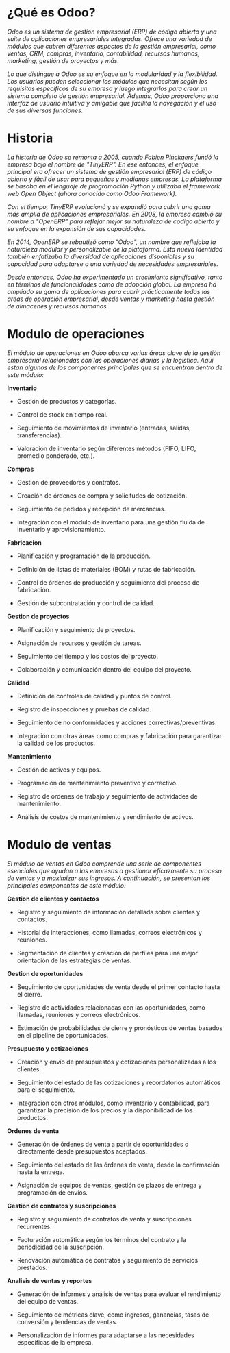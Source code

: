 # ¿Qué es Odoo?

*Odoo es un sistema de gestión empresarial (ERP) de código abierto y una suite de aplicaciones empresariales integradas. Ofrece una variedad de módulos que cubren diferentes aspectos de la gestión empresarial, como ventas, CRM, compras, inventario, contabilidad, recursos humanos, marketing, gestión de proyectos y más.*

*Lo que distingue a Odoo es su enfoque en la modularidad y la flexibilidad. Los usuarios pueden seleccionar los módulos que necesitan según los requisitos específicos de su empresa y luego integrarlos para crear un sistema completo de gestión empresarial. Además, Odoo proporciona una interfaz de usuario intuitiva y amigable que facilita la navegación y el uso de sus diversas funciones.*

# Historia

*La historia de Odoo se remonta a 2005, cuando Fabien Pinckaers fundó la empresa bajo el nombre de "TinyERP". En ese entonces, el enfoque principal era ofrecer un sistema de gestión empresarial (ERP) de código abierto y fácil de usar para pequeñas y medianas empresas. La plataforma se basaba en el lenguaje de programación Python y utilizaba el framework web Open Object (ahora conocido como Odoo Framework).*

*Con el tiempo, TinyERP evolucionó y se expandió para cubrir una gama más amplia de aplicaciones empresariales. En 2008, la empresa cambió su nombre a "OpenERP" para reflejar mejor su naturaleza de código abierto y su enfoque en la expansión de sus capacidades.*

*En 2014, OpenERP se rebautizó como "Odoo", un nombre que reflejaba la naturaleza modular y personalizable de la plataforma. Esta nueva identidad también enfatizaba la diversidad de aplicaciones disponibles y su capacidad para adaptarse a una variedad de necesidades empresariales.*

*Desde entonces, Odoo ha experimentado un crecimiento significativo, tanto en términos de funcionalidades como de adopción global. La empresa ha ampliado su gama de aplicaciones para cubrir prácticamente todas las áreas de operación empresarial, desde ventas y marketing hasta gestión de almacenes y recursos humanos.*

# Modulo de operaciones

*El módulo de operaciones en Odoo abarca varias áreas clave de la gestión empresarial relacionadas con las operaciones diarias y la logística. Aquí están algunos de los componentes principales que se encuentran dentro de este módulo:*

**Inventario**

- Gestión de productos y categorías.

- Control de stock en tiempo real.

- Seguimiento de movimientos de inventario (entradas, salidas, transferencias).

- Valoración de inventario según diferentes métodos (FIFO, LIFO, promedio ponderado, etc.).

**Compras**

- Gestión de proveedores y contratos.

- Creación de órdenes de compra y solicitudes de cotización.

- Seguimiento de pedidos y recepción de mercancías.

- Integración con el módulo de inventario para una gestión fluida de inventario y aprovisionamiento.

**Fabricacion**

- Planificación y programación de la producción.

- Definición de listas de materiales (BOM) y rutas de fabricación.

- Control de órdenes de producción y seguimiento del proceso de fabricación.

- Gestión de subcontratación y control de calidad.

**Gestion de proyectos**

- Planificación y seguimiento de proyectos.

- Asignación de recursos y gestión de tareas.

- Seguimiento del tiempo y los costos del proyecto.

- Colaboración y comunicación dentro del equipo del proyecto.

**Calidad**

- Definición de controles de calidad y puntos de control.

- Registro de inspecciones y pruebas de calidad.

- Seguimiento de no conformidades y acciones correctivas/preventivas.

- Integración con otras áreas como compras y fabricación para garantizar la calidad de los productos.

**Mantenimiento**

- Gestión de activos y equipos.

- Programación de mantenimiento preventivo y correctivo.

- Registro de órdenes de trabajo y seguimiento de actividades de mantenimiento.

- Análisis de costos de mantenimiento y rendimiento de activos.

# Modulo de ventas

*El módulo de ventas en Odoo comprende una serie de componentes esenciales que ayudan a las empresas a gestionar eficazmente su proceso de ventas y a maximizar sus ingresos. A continuación, se presentan los principales componentes de este módulo:*

**Gestion de clientes y contactos**

- Registro y seguimiento de información detallada sobre clientes y contactos.

- Historial de interacciones, como llamadas, correos electrónicos y reuniones.

- Segmentación de clientes y creación de perfiles para una mejor orientación de las estrategias de ventas.

**Gestion de oportunidades**

- Seguimiento de oportunidades de venta desde el primer contacto hasta el cierre.

- Registro de actividades relacionadas con las oportunidades, como llamadas, reuniones y correos electrónicos.

- Estimación de probabilidades de cierre y pronósticos de ventas basados en el pipeline de oportunidades.

**Presupuesto y cotizaciones**

- Creación y envío de presupuestos y cotizaciones personalizadas a los clientes.

- Seguimiento del estado de las cotizaciones y recordatorios automáticos para el seguimiento.

- Integración con otros módulos, como inventario y contabilidad, para garantizar la precisión de los precios y la disponibilidad de los productos.

**Ordenes de venta**

- Generación de órdenes de venta a partir de oportunidades o directamente desde presupuestos aceptados.

- Seguimiento del estado de las órdenes de venta, desde la confirmación hasta la entrega.

- Asignación de equipos de ventas, gestión de plazos de entrega y programación de envíos.

**Gestion de contratos y suscripciones**

- Registro y seguimiento de contratos de venta y suscripciones recurrentes.

- Facturación automática según los términos del contrato y la periodicidad de la suscripción.

- Renovación automática de contratos y seguimiento de servicios prestados.

**Analisis de ventas y reportes**

- Generación de informes y análisis de ventas para evaluar el rendimiento del equipo de ventas.

- Seguimiento de métricas clave, como ingresos, ganancias, tasas de conversión y tendencias de ventas.

- Personalización de informes para adaptarse a las necesidades específicas de la empresa.

